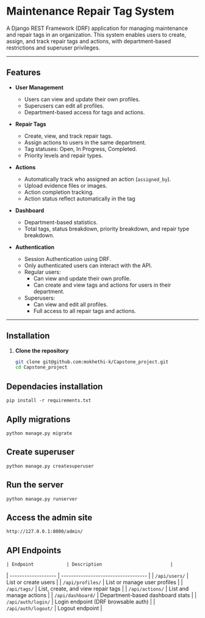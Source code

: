 # Maintenance Repair Tag System

A Django REST Framework (DRF) application for managing maintenance and repair tags in an organization. This system enables users to create, assign, and track repair tags and actions, with department-based restrictions and superuser privileges.

---

## Features

- **User Management**
  - Users can view and update their own profiles.
  - Superusers can edit all profiles.
  - Department-based access for tags and actions.

- **Repair Tags**
  - Create, view, and track repair tags.
  - Assign actions to users in the same department.
  - Tag statuses: Open, In Progress, Completed.
  - Priority levels and repair types.

- **Actions**
  - Automatically track who assigned an action (`assigned_by`).
  - Upload evidence files or images.
  - Action completion tracking.
  - Action status reflect automatically in the tag

- **Dashboard**
  - Department-based statistics.
  - Total tags, status breakdown, priority breakdown, and repair type breakdown.

- **Authentication**
  - Session Authentication using DRF.
  - Only authenticated users can interact with the API.
  - Regular users:
    - Can view and update their own profile.
    - Can create and view tags and actions for users in their department.
  - Superusers:
    - Can view and edit all profiles.
    - Full access to all repair tags and actions.

---

## Installation

1. **Clone the repository**
   ```bash
   git clone git@github.com:mokhethi-k/Capstone_project.git
   cd Capstone_project


## Dependacies installation
    pip install -r requirements.txt


## Aplly migrations
    python manage.py migrate

## Create superuser
    python manage.py createsuperuser

## Run the server
    python manage.py runserver

## Access the admin site
    http://127.0.0.1:8000/admin/
    

## API Endpoints

    | Endpoint            | Description                         |
| ------------------- | ----------------------------------- |
| `/api/users/`       | List or create users                |
| `/api/profiles/`    | List or manage user profiles        |
| `/api/tags/`        | List, create, and view repair tags  |
| `/api/actions/`     | List and manage actions             |
| `/api/dashboard/`   | Department-based dashboard stats    |
| `/api/auth/login/`  | Login endpoint (DRF browsable auth) |
| `/api/auth/logout/` | Logout endpoint                     |

